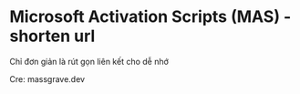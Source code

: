 # Microsoft Activation Scripts (MAS) - shorten url

Chỉ đơn giản là rút gọn liên kết cho dễ nhớ

Cre: massgrave.dev